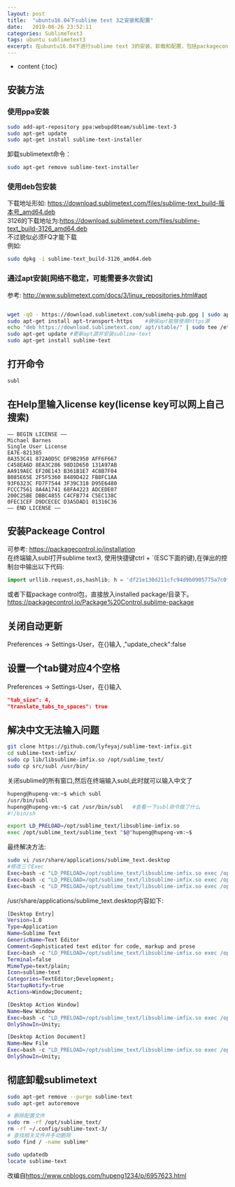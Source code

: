 ```yaml
---
layout: post
title:  "ubuntu16.04下sublime text 3之安装和配置"
date:   2019-06-26 23:52:11
categories: SublimeText3
tags: ubuntu sublimetext3
excerpt: 在ubuntu16.04下进行sublime text 3的安装、卸载和配置，包括packagecontrol的安装
---
```

* content
{:toc}


## 安装方法

### 使用ppa安装

```bash
sudo add-apt-repository ppa:webupd8team/sublime-text-3
sudo apt-get update
sudo apt-get install sublime-text-installer
```
卸载sublimetext命令：
```bash
sudo apt-get remove sublime-text-installer
```

### 使用deb包安装

下载地址形如: <https://download.sublimetext.com/files/sublime-text_build-版本号_amd64.deb>  
3126的下载地址为:<https://download.sublimetext.com/files/sublime-text_build-3126_amd64.deb>  
不过貌似必须FQ才能下载  
例如:
```bash
sudo dpkg -i sublime-text_build-3126_amd64.deb
```
### 通过apt安装[网络不稳定，可能需要多次尝试]

参考: <http://www.sublimetext.com/docs/3/linux_repositories.html#apt>
```bash

wget -qO - https://download.sublimetext.com/sublimehq-pub.gpg | sudo apt-key add -	#安装GPG key:
sudo apt-get install apt-transport-https	#确保apt能够使用https源
echo "deb https://download.sublimetext.com/ apt/stable/" | sudo tee /etc/apt/sources.list.d/sublime-text.list 	#使用稳定版源，此处空格一个都不能少
sudo apt-get update	#更新apt源并安装sublime-text
sudo apt-get install sublime-text
```
## 打开命令

```bash
subl
```

## 在Help里输入license key(license key可以网上自己搜索)

```license
—– BEGIN LICENSE —–
Michael Barnes
Single User License
EA7E-821385
8A353C41 872A0D5C DF9B2950 AFF6F667
C458EA6D 8EA3C286 98D1D650 131A97AB
AA919AEC EF20E143 B361B1E7 4C8B7F04
B085E65E 2F5F5360 8489D422 FB8FC1AA
93F6323C FD7F7544 3F39C318 D95E6480
FCCC7561 8A4A1741 68FA4223 ADCEDE07
200C25BE DBBC4855 C4CFB774 C5EC138C
0FEC1CEF D9DCECEC D3A5DAD1 01316C36
—— END LICENSE ——
```

## 安装Packeage Control

可参考: <https://packagecontrol.io/installation>  
在终端输入subl打开sublime text3, 使用快捷键ctrl + \`(ESC下面的键),在弹出的控制台中输出以下代码:
```python
import urllib.request,os,hashlib; h = 'df21e130d211cfc94d9b0905775a7c0f' + '1e3d39e33b79698005270310898eea76'; pf = 'Package Control.sublime-package'; ipp = sublime.installed_packages_path(); urllib.request.install_opener( urllib.request.build_opener( urllib.request.ProxyHandler()) ); by = urllib.request.urlopen( 'http://packagecontrol.io/' + pf.replace(' ', '%20')).read(); dh = hashlib.sha256(by).hexdigest(); print('Error validating download (got %s instead of %s), please try manual install' % (dh, h)) if dh != h else open(os.path.join( ipp, pf), 'wb' ).write(by)
```
或者下载package control包，直接放入installed package/目录下。<https://packagecontrol.io/Package%20Control.sublime-package>

## 关闭自动更新

Preferences -> Settings-User，在{}输入 ,"update_check":false

## 设置一个tab键对应4个空格

Preferences -> Settings-User，在{}输入 
```json
"tab_size": 4,
"translate_tabs_to_spaces": true
```

## 解决中文无法输入问题

```bash
git clone https://github.com/lyfeyaj/sublime-text-imfix.git
cd sublime-text-imfix/
sudo cp lib/libsublime-imfix.so /opt/sublime_text/
sudo cp src/subl /usr/bin/
```
关闭sublime的所有窗口,然后在终端输入subl,此时就可以输入中文了
```bash
hupeng@hupeng-vm:~$ which subl
/usr/bin/subl
hupeng@hupeng-vm:~$ cat /usr/bin/subl   #查看一下subl命令做了什么
#!/bin/sh

export LD_PRELOAD=/opt/sublime_text/libsublime-imfix.so
exec /opt/sublime_text/sublime_text "$@"hupeng@hupeng-vm:~$
```

最终解决方法:
```bash
sudo vi /usr/share/applications/sublime_text.desktop 
#修改三个Exec
Exec=bash -c "LD_PRELOAD=/opt/sublime_text/libsublime-imfix.so exec /opt/sublime_text/sublime_text %F"
Exec=bash -c "LD_PRELOAD=/opt/sublime_text/libsublime-imfix.so exec /opt/sublime_text/sublime_text -n"
Exec=bash -c "LD_PRELOAD=/opt/sublime_text/libsublime-imfix.so exec /opt/sublime_text/sublime_text --command new_file"
```
/usr/share/applications/sublime_text.desktop内容如下:
```bash
[Desktop Entry]
Version=1.0
Type=Application
Name=Sublime Text
GenericName=Text Editor
Comment=Sophisticated text editor for code, markup and prose
Exec=bash -c "LD_PRELOAD=/opt/sublime_text/libsublime-imfix.so exec /opt/sublime_text/sublime_text %F"
Terminal=false
MimeType=text/plain;
Icon=sublime-text
Categories=TextEditor;Development;
StartupNotify=true
Actions=Window;Document;

[Desktop Action Window]
Name=New Window
Exec=bash -c "LD_PRELOAD=/opt/sublime_text/libsublime-imfix.so exec /opt/sublime_text/sublime_text -n"
OnlyShowIn=Unity;

[Desktop Action Document]
Name=New File
Exec=bash -c "LD_PRELOAD=/opt/sublime_text/libsublime-imfix.so exec /opt/sublime_text/sublime_text --command new_file"
OnlyShowIn=Unity;
```

## 彻底卸载sublimetext

```bash
sudo apt-get remove --purge sublime-text
sudo apt-get autoremove

# 删除配置文件
sudo rm -rf /opt/sublime_text/
rm -rf ~/.config/sublime-text-3/
# 查找相关文件并手动删除
sudo find / -name sublime*

sudo updatedb
locate sublime-text
```


改编自<https://www.cnblogs.com/hupeng1234/p/6957623.html>